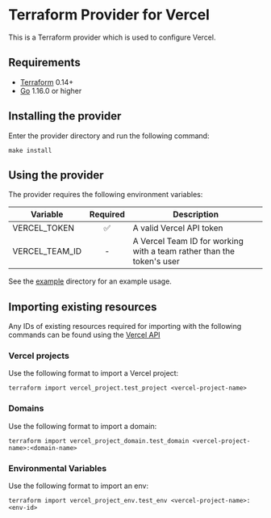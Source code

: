 # Terraform Provider for Vercel

This is a Terraform provider which is used to configure Vercel.

## Requirements

* [Terraform](https://www.terraform.io/downloads.html) 0.14+
* [Go](https://golang.org/doc/install) 1.16.0 or higher

## Installing the provider

Enter the provider directory and run the following command:

```shell
make install
```

## Using the provider

The provider requires the following environment variables:

| Variable | Required | Description |
| --- | :---: | --- |
| VERCEL_TOKEN | ✅ | A valid Vercel API token |
| VERCEL_TEAM_ID | - | A Vercel Team ID for working with a team rather than the token's user |

See the [example](./examples/main.tf) directory for an example usage.

## Importing existing resources

Any IDs of existing resources required for importing with the following commands can be found using the
[Vercel API](https://vercel.com/docs/rest-api#endpoints/projects/find-a-project-by-id-or-name)

### Vercel projects

Use the following format to import a Vercel project:

```shell
terraform import vercel_project.test_project <vercel-project-name>
```

### Domains

Use the following format to import a domain:

```shell
terraform import vercel_project_domain.test_domain <vercel-project-name>:<domain-name>
```

### Environmental Variables

Use the following format to import an env:

```shell
terraform import vercel_project_env.test_env <vercel-project-name>:<env-id>
```
